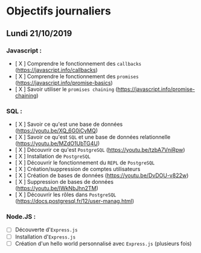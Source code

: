# Objectifs journaliers

## Lundi 21/10/2019

### Javascript : 

  * [ X ] Comprendre le fonctionnement des `callbacks` (https://javascript.info/callbacks)
  * [ X ] Comprendre le fonctionnement des `promises` (https://javascript.info/promise-basics)
  * [ X ] Savoir utiliser le `promises chaining` (https://javascript.info/promise-chaining)


### SQL :

* [ X ] Savoir ce qu'est une base de données (https://youtu.be/XQ_6G0iCyMQ)
* [ X ] Savoir ce qu'est `SQL` et une base de données relationnelle (https://youtu.be/MZdO1UbTG4U)
* [ X ] Découvrir ce qu'est `PostgreSQL` (https://youtu.be/tzbA7VniRpw)
* [ X ] Installation de `PostgreSQL`
* [ X ] Découvrir le fonctionnement du `REPL` de `PostgreSQL`
* [ X ] Création/suppression de comptes utilisateurs
* [ X ] Création de bases de données (https://youtu.be/DvDOU-v822w)
* [ X ] Suppression de bases de données (https://youtu.be/IWkNbJhn2TM)
* [ X ] Découvrir les rôles dans `PostgreSQL` (https://docs.postgresql.fr/12/user-manag.html)


### Node.JS : 

* [ ] Découverte d'`Express.js`
* [ ] Installation d'`Express.js`
* [ ] Création d'un hello world personnalisé avec `Express.js` (plusieurs fois)

